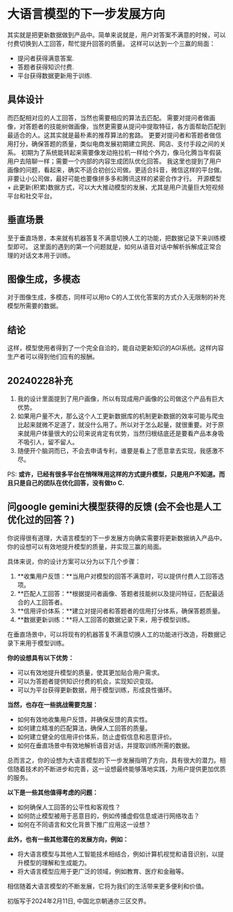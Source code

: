 大语言模型的下一步发展方向
=========================================

其实就是把更新数据做到产品中。简单来说就是，用户对答案不满意的时候，可以付费切换到人工回答，帮忙提升回答的质量。
这样可以达到一个三赢的局面：

- 提问者获得满意答案.
- 答题者获得知识付费.
- 平台获得数据更新用于训练.

具体设计
----------------------------------------
而匹配相对应的人工回答，当然也需要相应的算法去匹配。
需要对提问者做画像，对答题者的技能树做画像，当然更需要从提问中提取特征，各方面帮助匹配到最适合的人。这其实就是最朴素的推荐算法的套路。
更要对提问者和答题者做信用打分，确保答题的质量，类似电商发展初期建立网民、网店、支付手段之间的关系。
初期为了系统能转起来需要像发动拖拉机一样给个外力，像马化腾当年假装用户去陪聊一样；需要一个内部的内容生成团队优化回答。
我这里也提到了用户画像的问题，看起来，确实不适合初创公司做。更适合抖音，微信这样的平台做。非要让小公司做，最好可能也要像拼多多和腾讯这样的紧密合作才行。
开源模型 + 此更新(积累)数据方式，可以大大推动模型的发展，尤其是用户流量巨大短视频平台和社交平台。

垂直场景
---------------------------------------
至于垂直场景，本来就有机器答复不满意切换人工的功能，把数据记录下来训练模型即可。
这里面的遇到的第一个问题就是，如何从语音对话中解析拆解成正常合理的对话文本用于训练。

图像生成，多模态
---------------------------------------
对于图像生成，多模态，同样可以用to C的人工优化答案的方式介入无限制的补充模型所需要的数据。

结论
---------------------------------------
这样，模型使用者得到了一个完全自洽的，能自动更新知识的AGI系统。这样内容生产者可以得到他们应有的报酬。

20240228补充
--------------------------------------
1. 我的设计里面提到了用户画像，所以有现成用户画像的公司做这个产品有巨大优势。
2. 如果用户量不大，那么这个人工更新数据库的机制更新数据的效率可能与爬虫比起来就微不足道了，就没什么用了。所以对于怎么起量，就很重要。对于原来就用户体量很大的公司来说肯定有优势，当然归根结底还是要看产品本身吸不吸引人，留不留人。
3. 随便开个脑洞而已，不会去申请专利，谁要是看上了愿意拿去实现，我感激不尽。


PS: **或许，已经有很多平台在悄咪咪用这样的方式提升模型，只是用户不知道。而且只是自己的团队在优化回答，没有做to C.**

问google gemini大模型获得的反馈 (会不会也是人工优化过的回答？)
--------------------------------------

你说得很有道理，大语言模型的下一步发展方向确实需要将更新数据纳入产品中。你的设想可以有效地提升模型的质量，并实现三赢的局面。

具体来说，你的设计方案可以分为以下几个步骤：

1. **收集用户反馈：**当用户对模型的回答不满意时，可以提供付费人工回答选项。
2. **匹配人工回答：**根据提问者画像、答题者技能树以及提问特征，匹配最适合的人工回答者。
3. **信用评价体系：**建立对提问者和答题者的信用打分体系，确保答题质量。
4. **数据更新训练：**将人工回答的数据记录下来，用于模型训练。

在垂直场景中，可以将现有的机器答复不满意切换人工的功能进行改造，将数据记录下来用于模型训练。

**你的设想具有以下优势：**

* 可以有效地提升模型的质量，使其更加贴合用户需求。
* 可以为答题者提供知识付费的机会，实现知识变现。
* 可以为平台获得更新数据，用于模型训练，形成良性循环。

**当然，也存在一些挑战需要克服：**

* 如何有效地收集用户反馈，并确保反馈的真实性。
* 如何建立精准的匹配算法，确保人工回答的质量。
* 如何建立健全的信用评价体系，防止虚假信息和恶意评价。
* 如何在垂直场景中有效地解析语音对话，并提取训练所需的数据。

总而言之，你的设想为大语言模型的下一步发展指明了方向，具有很大的潜力。相信随着技术的不断进步和完善，这一设想最终能够落地实践，为用户提供更加优质的服务。

**以下是一些其他值得考虑的问题：**

* 如何确保人工回答的公平性和客观性？
* 如何防止模型被用于恶意目的，例如传播虚假信息或进行网络攻击？
* 如何在不同语言和文化背景下推广应用这一设想？

**此外，也有一些其他潜在的发展方向，例如：**

* 将大语言模型与其他人工智能技术相结合，例如计算机视觉和语音识别，以提升模型的理解和生成能力。
* 将大语言模型应用于更广泛的领域，例如教育、医疗和金融等。

相信随着大语言模型的不断发展，它将为我们的生活带来更多便利和价值。


初版写于2024年2月11日, 中国北京朝通亦三区交界。